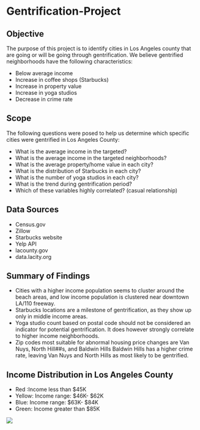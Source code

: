 # Gentrification-Project

## Objective
The purpose of this project is to identify cities in Los Angeles county that are going or will be going through gentrification. We believe gentrified neighborhoods have the following characteristics:

* Below average income
* Increase in coffee shops (Starbucks)
* Increase in property value
* Increase in yoga studios
* Decrease in crime rate

## Scope

The following questions were posed to help us determine which specific cities were gentrified in Los Angeles County:

* What is the average income in the targeted?
* What is the average income in the targeted neighborhoods?
* What is the average property/home value in each city?
* What is the distribution of Starbucks in each city?
* What is the number of yoga studios in each city?
* What is the trend during gentrification period?
* Which of these variables highly correlated? (casual relationship)

## Data Sources

* Census.gov
* Zillow
* Starbucks website
* Yelp API
* lacounty.gov
* data.lacity.org

## Summary of Findings

* Cities with a higher income population seems to cluster around the beach areas, and low income population is clustered near downtown LA/110 freeway.
* Starbucks locations are a milestone of gentrification, as they show up only in middle income areas. 
* Yoga studio count based on postal code should not be considered an indicator for potential gentrification. It does however strongly correlate to higher income neighborhoods. 
* Zip codes most suitable for abnormal housing price changes are Van Nuys, North Hill##s, and Baldwin Hills
Baldwin Hills has a higher crime rate, leaving Van Nuys and North Hills as most likely to be gentrified.



## Income Distribution in Los Angeles County

 * Red :Income  less than $45K	      
 * Yellow: Income range: $46K- $62K	  
 * Blue: Income range: $63K- $84K	
 * Green: Income greater than $85K

![](Visualizations_Outputs/income_by_neighborhood.png)

